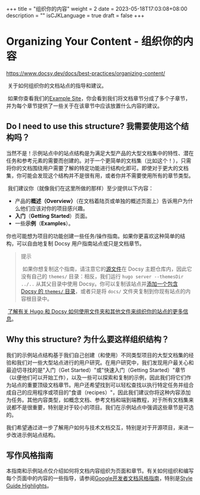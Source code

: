 +++
title = "组织你的内容"
weight = 2
date = 2023-05-18T17:03:08+08:00
description = ""
isCJKLanguage = true
draft = false
+++

# Organizing Your Content - 组织你的内容 

https://www.docsy.dev/docs/best-practices/organizing-content/

​	关于如何组织你的文档站点的指导和建议。 

​	如果你查看我们的[Example Site](https://example.docsy.dev/about/)，你会看到我们将文档章节分成了多个子章节，并为每个章节提供了一些关于在该章节中应该放置什么内容的建议。

## Do I need to use this structure? 我需要使用这个结构吗？ 

​	当然不是！示例站点中的站点结构是为满足大型产品的大型文档集中的特性、潜在任务和参考元素的需要而创建的。对于一个更简单的文档集（比如这个！），只需将你的文档围绕用户需要了解的特定功能进行结构化即可。即使对于更大的文档集，你可能会发现这个结构并不是很有用，或者你并不需要使用所有的章节类型。

​	我们建议你（就像我们在这里所做的那样）至少提供以下内容：

- 产品的**概述（Overview）**（在文档着陆页或单独的概述页面上）告诉用户为什么他们应该对你的项目感兴趣。
- **入门**（**Getting Started**）页面。 
- 一些**示例**（**Examples**）。 

​	你也可能想为项目的功能创建一些任务/操作指南。如果你更喜欢这种简单的结构，可以自由地复制 Docsy 用户指南站点或只是文档章节。

> 提示 
>
> ​	如果你想复制这个指南，请注意它的[源文件](https://github.com/google/docsy/tree/main/userguide)在 Docsy 主题仓库内，因此它没有自己的 `themes/` 目录：相反，我们运行 `hugo server --themesDir ../..` 从其父目录中使用 Docsy。你可以复制该站点并[添加一个包含 Docsy 的 `themes/` 目录](https://www.docsy.dev/docs/get-started/other-options/#option-2-clone-the-docsy-theme)，或者只是将 `docs/` 文件夹复制到你现有站点的内容根目录中。

​	[了解有关 Hugo 和 Docsy 如何使用文件夹和其他文件来组织你的站点的更多信息](https://www.docsy.dev/docs/adding-content/content/#organizing-your-documentation)。

## Why this structure? 为什么要这样组织结构？

​	我们的示例站点结构基于我们自己创建（和使用）不同类型项目的大型文档集的经验和我们对一些大型站点进行的用户研究。在用户研究中，我们发现用户最关心和最迫切寻找的是"入门（Get Started）"或"快速入门（Getting Started）"章节（以便他们可以开始工作），以及一些可以探索和复制的示例，因此我们将它们作为站点的重要顶级文档章节。用户还希望找到可以轻松查找以执行特定任务并组合成自己的应用程序或项目的"食谱（recipes）"，因此我们建议你将这种内容添加为任务。其他内容类型，如概念文档、参考文档和端到端教程，对于所有文档集来说都不是很重要，特别是对于较小的项目。我们在示例站点中强调这些章节是可选的。

​	我们希望通过进一步了解用户如何与技术文档交互，特别是对于开源项目，来进一步改进示例站点结构。

## 写作风格指南 

​	本指南和示例站点仅介绍如何将文档内容组织为页面和章节。有关如何组织和编写每个页面中的内容的一些指导，请参阅[Google开发者文档风格指南](https://developers.google.com/style/)，特别是[Style Guide Highlights](https://developers.google.com/style/highlights)。
